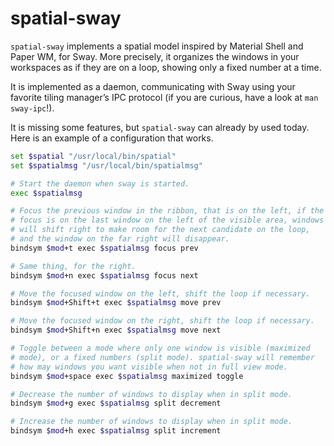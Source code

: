 # spatial-sway

`spatial-sway` implements a spatial model inspired by Material Shell
and Paper WM, for Sway. More precisely, it organizes the windows in
your workspaces as if they are on a loop, showing only a fixed number
at a time.

It is implemented as a daemon, communicating with Sway using your
favorite tiling manager’s IPC protocol (if you are curious, have a
look at `man sway-ipc`!).

It is missing some features, but `spatial-sway` can already by used
today. Here is an example of a configuration that works.

```bash
set $spatial "/usr/local/bin/spatial"
set $spatialmsg "/usr/local/bin/spatialmsg"

# Start the daemon when sway is started.
exec $spatialmsg

# Focus the previous window in the ribbon, that is on the left, if the
# focus is on the last window on the left of the visible area, windows
# will shift right to make room for the next candidate on the loop,
# and the window on the far right will disappear.
bindsym $mod+t exec $spatialmsg focus prev

# Same thing, for the right.
bindsym $mod+n exec $spatialmsg focus next

# Move the focused window on the left, shift the loop if necessary.
bindsym $mod+Shift+t exec $spatialmsg move prev

# Move the focused window on the right, shift the loop if necessary.
bindsym $mod+Shift+n exec $spatialmsg move next

# Toggle between a mode where only one window is visible (maximized
# mode), or a fixed numbers (split mode). spatial-sway will remember
# how may windows you want visible when not in full view mode.
bindsym $mod+space exec $spatialmsg maximized toggle

# Decrease the number of windows to display when in split mode.
bindsym $mod+g exec $spatialmsg split decrement

# Increase the number of windows to display when in split mode.
bindsym $mod+h exec $spatialmsg split increment
```
